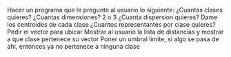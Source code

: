 Hacer un programa que le pregunte al usuario lo siguiente: 
¿Cuantas clases quieres? 
¿Cuantas dimensiones? 2 o 3
¿Cuanta dispersion quieres? 
Dame los centroides de cada clase
¿Cuantos representantes por clase quieres? 
Pedir el vector para ubicar
Mostrar al usuario la lista de distancias y mostrar a que clase pertenece su vector
Poner un umbral limite, si algo se pasa de ahi, entonces ya no pertenece a ninguna clase

